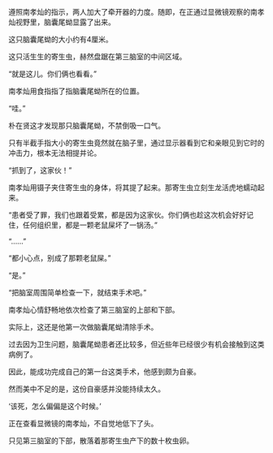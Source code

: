 遵照南孝灿的指示，两人加大了牵开器的力度。随即，在正通过显微镜观察的南孝灿视野里，脑囊尾蚴显露了出来。

这只脑囊尾蚴的大小约有4厘米。

这只活生生的寄生虫，赫然盘踞在第三脑室的中间区域。

“就是这儿。你们俩也看看。”

南孝灿用食指指了指脑囊尾蚴所在的位置。

“哇。”

朴在贤这才发现那只脑囊尾蚴，不禁倒吸一口气。

只有半截手指大小的寄生虫竟然就在脑子里，通过显示器看到它和亲眼见到它时的冲击力，根本无法相提并论。

“抓到了，这家伙！”

南孝灿用镊子夹住寄生虫的身体，将其提了起来。那寄生虫立刻生龙活虎地蠕动起来。

“患者受了罪，我们也跟着受累，都是因为这家伙。你们俩也趁这次机会好好记住，任何组织里，都是一颗老鼠屎坏了一锅汤。”

“……”

“都小心点，别成了那颗老鼠屎。”

“是。”

“把脑室周围简单检查一下，就结束手术吧。”

南孝灿心情舒畅地依次检查了第三脑室的上部和下部。

实际上，这还是他第一次做脑囊尾蚴清除手术。

过去因为卫生问题，脑囊尾蚴患者还比较多，但近些年已经很少有机会接触到这类病例了。

因此，能成功完成自己的第一台这类手术，他感到颇为自豪。

然而美中不足的是，这份自豪感并没能持续太久。

‘该死，怎么偏偏是这个时候。’

正在查看显微镜的南孝灿，不自觉地低下了头。

只见第三脑室的下部，散落着那寄生虫产下的数十枚虫卵。